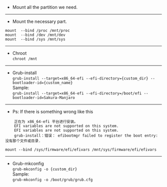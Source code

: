 * Mount all the partition we need.
---
* Mount the necessary part.

```
mount  --bind /proc /mnt/proc
mount  --bind /dev /mnt/dev
mount  --bind /sys /mnt/sys
```
---
* Chroot  
`chroot /mnt`
---
* Grub-install  
`grub-install --target=x86_64-efi --efi-directory={custom_dir} --bootloader-id={custom_name}`  
    Sample:  
    `grub-install --target=x86_64-efi --efi-directory=/boot/efi --bootloader-id=Sakura-Manjaro`
    
---
* Ps:  If there is something wrong like this  
```
    正在为 x86_64-efi 平台进行安装。  
    EFI variables are not supported on this system.  
    EFI variables are not supported on this system.  
    grub-install：错误： efibootmgr failed to register the boot entry: 没有那个文件或目录.  
```        
`mount --bind /sys/firmware/efi/efivars /mnt/sys/firmware/efi/efivars`

---
* Grub-mkconfig  
`grub-mkconfig -o {custom_dir}`  
    Sample:  
    `grub-mkconfig -o /boot/grub/grub.cfg`
